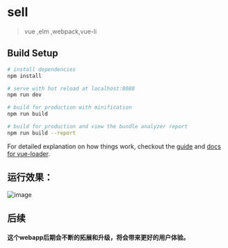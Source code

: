 # sell





> vue ,elm ,webpack,vue-li

## Build Setup

``` bash
# install dependencies
npm install

# serve with hot reload at localhost:8080
npm run dev

# build for production with minification
npm run build

# build for production and view the bundle analyzer report
npm run build --report
```

For detailed explanation on how things work, checkout the [guide](http://vuejs-templates.github.io/webpack/) and [docs for vue-loader](http://vuejs.github.io/vue-loader).



## 运行效果：
![image](https://github.com/Gaomengxuan/Vue-Seller/tree/master/src/ScreenGif)
## 后续
#### 这个webapp后期会不断的拓展和升级，将会带来更好的用户体验。
